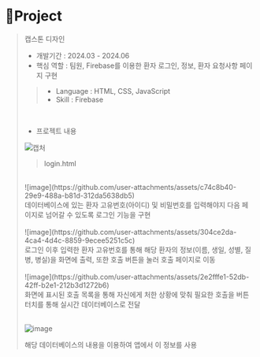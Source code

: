 # 📝Project

> 캡스톤 디자인
>
> - 개발기간 : 2024.03 - 2024.06
> - 핵심 역할 : 팀원, Firebase를 이용한 환자 로그인, 정보, 환자 요청사항 페이지 구현
>   
>> - Language : HTML, CSS, JavaScript
>> - Skill : Firebase
>>
> <br/>
>
> - 프로젝트 내용
>
> ![캡처](https://github.com/user-attachments/assets/e52abd27-a9e3-412c-be93-cc64cefacb07)
>  <br/>
>
>> login.html
>  <br/>
>   ![image](https://github.com/user-attachments/assets/c74c8b40-29e9-488a-b81d-312da5638db5) 
>  <br/>
> 데이터베이스에 있는 환자 고유번호(아이디) 및 비밀번호를 입력해야지 다음 페이지로 넘어갈 수 있도록 로그인 기능을 구현
>  <br/>
>  <br/>
>  ![image](https://github.com/user-attachments/assets/304ce2da-4ca4-4d4c-8859-9ecee5251c5c)
>  <br/>
>  로그인 이후 입력한 환자 고유번호를 통해 해당 환자의 정보(이름, 생일, 성별, 질병, 병실)을 화면에 출력, 또한 호출 버튼을 눌러 호출 페이지로 이동
>  <br/>
>  <br/>
> ![image](https://github.com/user-attachments/assets/2e2fffe1-52db-42ff-b2e1-212b3d1272b6)
>  <br/>
>  화면에 표시된 호출 목록을 통해 자신에게 처한 상황에 맞춰 필요한 호출을 버튼 터치를 통해 실시간 데이터베이스로 전달
>  <br/>
>  <br/>
>
>  ![image](https://github.com/user-attachments/assets/dc777cae-a395-41cf-b48b-64ca91b911f9)
>
>  해당 데이터베이스의 내용을 이용하여 앱에서 이 정보를 사용
